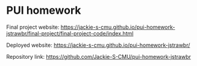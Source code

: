 # PUI homework

Final project website: https://jackie-s-cmu.github.io/pui-homework-jstrawbr/final-project/final-project-code/index.html

Deployed website: https://jackie-s-cmu.github.io/pui-homework-jstrawbr/

Repository link: https://github.com/Jackie-S-CMU/pui-homework-jstrawbr
